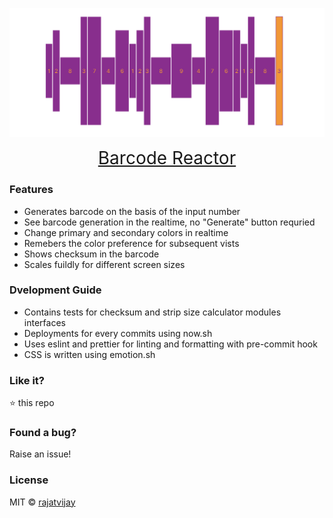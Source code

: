 ![barcode-reactor](https://github.com/rajatvijay/barcode-reactor/blob/master/art/banner.png?raw=true?raw=true)

<p align="center"><a href="https://barcode-reactor.rajatvijay.now.sh/" target="_blank" style="font-size: 28px;">Barcode Reactor</a></p>

### Features

- Generates barcode on the basis of the input number
- See barcode generation in the realtime, no "Generate" button requried
- Change primary and secondary colors in realtime
- Remebers the color preference for subsequent vists
- Shows checksum in the barcode
- Scales fuildly for different screen sizes

### Dvelopment Guide

- Contains tests for checksum and strip size calculator modules interfaces
- Deployments for every commits using now.sh
- Uses eslint and prettier for linting and formatting with pre-commit hook
- CSS is written using emotion.sh

### Like it?

:star: this repo

### Found a bug?

Raise an issue!

### License

MIT © [rajatvijay](https://github.com/rajatvijay)
